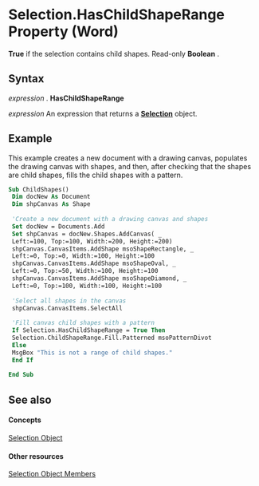 
# Selection.HasChildShapeRange Property (Word)

 **True** if the selection contains child shapes. Read-only **Boolean** .


## Syntax

 _expression_ . **HasChildShapeRange**

 _expression_ An expression that returns a **[Selection](7b574a91-c33e-ecfd-6783-6b7528b2ed8f.md)** object.


## Example

This example creates a new document with a drawing canvas, populates the drawing canvas with shapes, and then, after checking that the shapes are child shapes, fills the child shapes with a pattern.


```vb
Sub ChildShapes() 
 Dim docNew As Document 
 Dim shpCanvas As Shape 
 
 'Create a new document with a drawing canvas and shapes 
 Set docNew = Documents.Add 
 Set shpCanvas = docNew.Shapes.AddCanvas( _ 
 Left:=100, Top:=100, Width:=200, Height:=200) 
 shpCanvas.CanvasItems.AddShape msoShapeRectangle, _ 
 Left:=0, Top:=0, Width:=100, Height:=100 
 shpCanvas.CanvasItems.AddShape msoShapeOval, _ 
 Left:=0, Top:=50, Width:=100, Height:=100 
 shpCanvas.CanvasItems.AddShape msoShapeDiamond, _ 
 Left:=0, Top:=100, Width:=100, Height:=100 
 
 'Select all shapes in the canvas 
 shpCanvas.CanvasItems.SelectAll 
 
 'Fill canvas child shapes with a pattern 
 If Selection.HasChildShapeRange = True Then 
 Selection.ChildShapeRange.Fill.Patterned msoPatternDivot 
 Else 
 MsgBox "This is not a range of child shapes." 
 End If 
 
End Sub
```


## See also


#### Concepts


[Selection Object](7b574a91-c33e-ecfd-6783-6b7528b2ed8f.md)
#### Other resources


[Selection Object Members](71e67a43-d40a-ad9a-8ef2-c5c487733e0d.md)
